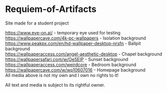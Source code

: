 # Requiem-of-Artifacts
Site made for a student project

https://www.eye-on.ai/ - temporary eye used for testing<br>
https://wallpapercave.com/4k-pc-wallpapers - Isolation background<br>
https://www.peakpx.com/en/hd-wallpaper-desktop-nrsfn - Ballpit background<br>
https://wallpaperaccess.com/angel-aesthetic-desktop - Chapel background<br>
https://wallpapersafari.com/w/Oe5EIP - Sunset background<br>
https://wallpaperaccess.com/weirdcore - Bedroom background<br>
https://wallpapercave.com/w/wp10607016 - Homepage background<br>
All media above is not my own and I own no rights to it!

All text and media is subject to its rightful owner.

